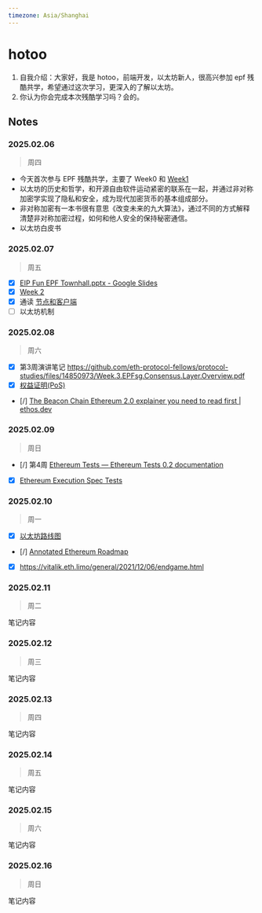 ```yaml
---
timezone: Asia/Shanghai
---
```


# hotoo

1. 自我介绍：大家好，我是 hotoo，前端开发，以太坊新人，很高兴参加 epf 残酷共学，希望通过这次学习，更深入的了解以太坊。
2. 你认为你会完成本次残酷学习吗？会的。

## Notes

<!-- Content_START -->

### 2025.02.06
> 周四

- 今天首次参与 EPF 残酷共学，主要了 Week0 和 [Week1](https://epf.wiki/#/eps/week1)
- 以太坊的历史和哲学，和开源自由软件运动紧密的联系在一起，并通过非对称加密学实现了隐私和安全，成为现代加密货币的基本组成部分。
- 非对称加密有一本书很有意思《改变未来的九大算法》，通过不同的方式解释清楚非对称加密过程，如何和他人安全的保持秘密通信。
- 以太坊白皮书

### 2025.02.07
> 周五

- [x] [EIP Fun EPF Townhall.pptx - Google Slides](https://docs.google.com/presentation/d/1rcIqRHpI4V6sz9pQTWJ96Y4BDG1Es9D5/edit#slide=id.g2e1eea372ed_0_4)
- [x] [Week 2](https://epf.wiki/#/eps/week2)
- [x] 通读 [节点和客户端](https://ethereum.org/zh/developers/docs/nodes-and-clients/)
- [ ] 以太坊机制

### 2025.02.08
> 周六

- [x] 第3周演讲笔记 https://github.com/eth-protocol-fellows/protocol-studies/files/14850973/Week.3.EPFsg.Consensus.Layer.Overview.pdf
- [x] [权益证明(PoS)](https://ethereum.org/zh/developers/docs/consensus-mechanisms/pos/)
- [/] [The Beacon Chain Ethereum 2.0 explainer you need to read first | ethos.dev](https://ethos.dev/beacon-chain)

### 2025.02.09
> 周日

- [/] 第4周 [Ethereum Tests — Ethereum Tests 0.2 documentation](https://ethereum-tests.readthedocs.io/en/latest/)
- [x] [Ethereum Execution Spec Tests](https://ethereum.github.io/execution-spec-tests/main/)

### 2025.02.10
> 周一

- [x] [以太坊路线图](https://ethereum.org/zh/roadmap/)
- [/] [Annotated Ethereum Roadmap](https://domothy.com/roadmap/)
- [x]  https://vitalik.eth.limo/general/2021/12/06/endgame.html

### 2025.02.11
> 周二

笔记内容

### 2025.02.12
> 周三

笔记内容

### 2025.02.13
> 周四

笔记内容

### 2025.02.14
> 周五

笔记内容

### 2025.02.15
> 周六

笔记内容

### 2025.02.16
> 周日

笔记内容


<!-- Content_END -->
